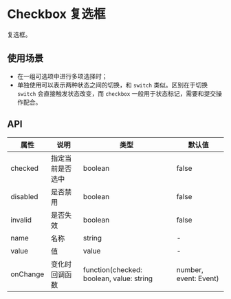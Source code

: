 # Checkbox 复选框
复选框。

## 使用场景
- 在一组可选项中进行多项选择时；
- 单独使用可以表示两种状态之间的切换，和 `switch` 类似。区别在于切换 `switch` 会直接触发状态改变，而 `checkbox` 一般用于状态标记，需要和提交操作配合。

## API
属性 | 说明 | 类型 | 默认值
---|---|---|---
checked | 指定当前是否选中 | boolean | false
disabled | 是否禁用 | boolean | false
invalid | 是否失效 | boolean | false
name | 名称 | string | -
value | 值 | value | -
onChange | 变化时回调函数 | function(checked: boolean, value: string | number, event: Event) | -
